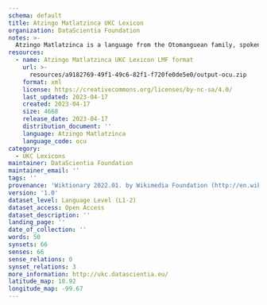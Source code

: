```yaml
---
schema: default
title: Atzingo Matlatzinca UKC Lexicon
organization: DataScientia Foundation
notes: >-
  Atzingo Matlatzinca is a language from the Otomanguean family, spoken in North America. The UKC Lexicon of Atzingo Matlatzinca is represented as a lexico-semantic network. It consists of words, word senses, synsets, as well as sense-level and synset-level relationships.
resources:
  - name: Atzingo Matlatzinca UKC Lexicon LMF format
    url: >-
      resources/a9182769-49f1-49c6-82f1-f720fe0de5e0/output-ocu.zip
    format: xml
    license: https://creativecommons.org/licenses/by-nc-sa/4.0/
    last_updated: 2023-04-17
    created: 2023-04-17
    size: 4668
    release_date: 2023-04-17
    distribution_document: ''
    language: Atzingo Matlatzinca
    language_code: ocu
category:
  - UKC Lexicons
maintainer: DataScientia Foundation
maintainer_email: ''
tags: ''
provenance: 'Wiktionary 2022.01. by Wikimedia Foundation (http://en.wiktionary.org); CogNet 2.1 by Khuyagbaatar Batsuren, National University of Mongolia (http://cognet.ukc.disi.unitn.it); Native Languages of the Americas 2021.11. by Laura Redish and Orrin Lewis (http://www.native-languages.org); Princeton WordNet 2.1 by Princeton University (https://wordnet.princeton.edu)'
version: '1.0'
dataset_level: Language Level (L1-2)
dataset_access: Open Access
dataset_description: ''
landing_page: ''
date_of_collection: ''
words: 50
synsets: 66
senses: 66
sense_relations: 0
synset_relations: 3
more_information: http://ukc.datascientia.eu/
latitude_map: 18.92
longitude_map: -99.67
---
```

